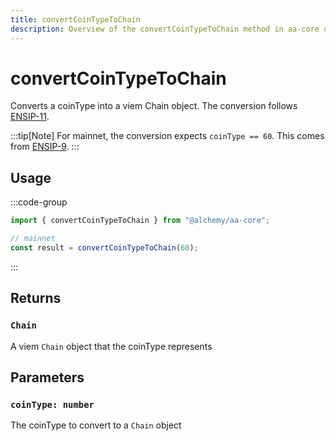 ```yaml
---
title: convertCoinTypeToChain
description: Overview of the convertCoinTypeToChain method in aa-core utils
---
```


# convertCoinTypeToChain

Converts a coinType into a viem Chain object. The conversion follows [ENSIP-11](https://docs.ens.domains/ens-improvement-proposals/ensip-11-evmchain-address-resolution).

:::tip[Note]
For mainnet, the conversion expects `coinType == 60`. This comes from [ENSIP-9](https://docs.ens.domains/ens-improvement-proposals/ensip-9-multichain-address-resolution).
:::

## Usage

:::code-group

```ts [example.ts]
import { convertCoinTypeToChain } from "@alchemy/aa-core";

// mainnet
const result = convertCoinTypeToChain(60);
```

:::

## Returns

### `Chain`

A viem `Chain` object that the coinType represents

## Parameters

### `coinType: number`

The coinType to convert to a `Chain` object
